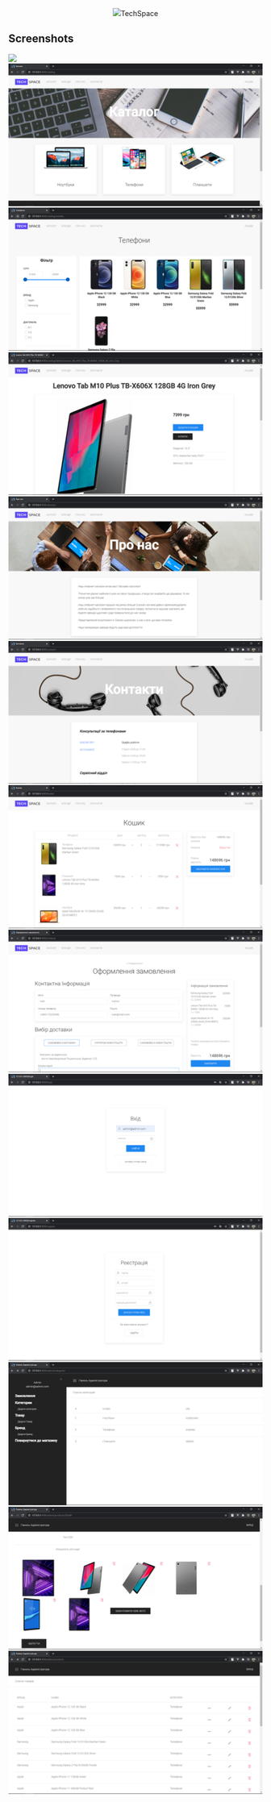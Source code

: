 <p align="center"><img src="public\images\1-Slide.jpg"><span>TechSpace</span></p>

## Screenshots

<img src="screenshots\scrn-1.PNG">
<img src="screenshots\scrn-2.PNG">
<img src="screenshots\scrn-3.PNG">
<img src="screenshots\scrn-4.PNG">
<img src="screenshots\scrn-5.PNG">
<img src="screenshots\scrn-6.PNG">
<img src="screenshots\scrn-7.PNG">
<img src="screenshots\scrn-8.PNG">
<img src="screenshots\scrn-9.PNG">
<img src="screenshots\scrn-10.PNG">
<img src="screenshots\scrn-11.PNG">
<img src="screenshots\scrn-12.PNG">
<img src="screenshots\scrn-13.PNG">